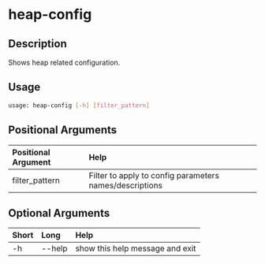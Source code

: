 <!-- THIS PART OF THIS FILE IS AUTOGENERATED. DO NOT MODIFY IT. See scripts/generate_docs.sh -->




# heap-config

## Description


Shows heap related configuration.
## Usage


```bash
usage: heap-config [-h] [filter_pattern]

```
## Positional Arguments

|Positional Argument|Help|
| :--- | :--- |
|filter_pattern|Filter to apply to config parameters names/descriptions|

## Optional Arguments

|Short|Long|Help|
| :--- | :--- | :--- |
|-h|--help|show this help message and exit|

<!-- END OF AUTOGENERATED PART. Do not modify this line or the line below, they mark the end of the auto-generated part of the file. If you want to extend the documentation in a way which cannot easily be done by adding to the command help description, write below the following line. -->
<!-- ------------\>8---- ----\>8---- ----\>8------------ -->
